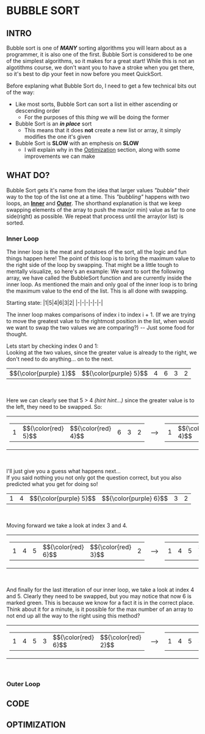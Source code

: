 <!-- this .md is a nightmare... hope someone finds it helpful :) (they better)-->
# **BUBBLE SORT**
  ## **INTRO**
  Bubble sort is one of ***MANY*** sorting algorithms you will learn about as a programmer, it is also one of the first. Bubble Sort is considered to be one of the simplest algorithms, so it makes for a great start! While this is not an algotithms course, we don't want you to have a stroke when you get there, so it's best to dip your feet in now before you meet QuickSort.

Before explaning what Bubble Sort do, I need to get a few technical bits out of the way:
- Like most sorts, Bubble Sort can sort a list in either ascending or descending order
  - For the purposes of this _thing_ we will be doing the former
- Bubble Sort is an ***in place*** sort
  - This means that it does **not** create a new list or array, it simply modifies the one it's given
- Bubble Sort is **SLOW** with an emphesis on **SLOW**
  - I will explain why in the [Optimization](#OPTIMIZATION) section, along with some improvements we can make
    
## **WHAT DO?**
Bubble Sort gets it's name from the idea that larger values _"bubble"_ their way to the top of the list one at a time. This _"bubbling"_ happens with two loops, an [**Inner**](#Inner-Loop) and [**Outer**](#Outer-Loop). The shorthand explanation is that we keep swapping elements of the array to push the max(or min) value as far to one side(right) as possible. We repeat that process until the array(or list) is sorted.
  ### **Inner Loop**
  The inner loop is the meat and potatoes of the sort, all the logic and fun things happen here! The point of this loop is to bring the maximum value to the right side of the loop by swapping. That might be a little tough to mentally visualize, so here's an example:
  We want to sort the following array, we have called the BubbleSort function and are currently inside the inner loop. As mentioned the main and only goal of the inner loop is to bring the maximum value to the end of the list. This is all done with swapping.

  Starting state:
  |1|5|4|6|3|2|
  |-|-|-|-|-|-|
  </br>

  The inner loop makes comparisons of index i to index i + 1. (If we are trying to move the greatest value to the rightmost position in the list, when would we want to swap the two values we are comparing?) -- Just some food for thought.</br>

  Lets start by checking index 0 and 1:</br>
  Looking at the two values, since the greater value is already to the right, we don't need to do anything... on to the next.
  <!-- Pain -->
  <table><tr>
      <td>$${\color{purple} 1}$$</td>
      <td>$${\color{purple} 5}$$</td>
      <td>4</td>
      <td>6</td>
      <td>3</td>
      <td>2</td>
    </tr></table></br>
  
  Here we can clearly see that 5 > 4 _(hint hint...)_ since the greater value is to the left, they need to be swapped. So:
<!-- wow I didn't think it could get worse! -->
<table><tr><td><table><tr>
      <td>1</td>
      <td>$${\color{red} 5}$$</td>
      <td>$${\color{red} 4}$$</td>
      <td>6</td>
      <td>3</td>
      <td>2</td>
    </tr></table></td>
  <td>--></td>
  <td><table><tr>
      <td>1</td>
      <td>$${\color{purple} 4}$$</td>
      <td>$${\color{purple} 5}$$</td>
      <td>6</td>
      <td>3</td>
      <td>2</td>
    </tr></table></td></tr></table></br>

I'll just give you a guess what happens next...</br>
If you said nothing you not only got the question correct, but you also predicted what you get for doing so!
<table><tr>
      <td>1</td>
      <td>4</td>
      <td>$${\color{purple} 5}$$</td>
      <td>$${\color{purple} 6}$$</td>
      <td>3</td>
      <td>2</td>
    </tr></table></br>

Moving forward we take a look at index 3 and 4.
<table><tr><td><table><tr>
      <td>1</td>
      <td>4</td>
      <td>5</td>
      <td>$${\color{red} 6}$$</td>
      <td>$${\color{red} 3}$$</td>
      <td>2</td>
    </tr></table></td>

<td>--></td>  

  <td><table><tr>
      <td>1</td>
      <td>4</td>
      <td>5</td>
      <td>$${\color{purple} 3}$$</td>
      <td>$${\color{purple} 6}$$</td>
      <td>2</td>
    </tr></table></td></tr></table></br>

And finally for the last itteration of our inner loop, we take a look at index 4 and 5. Clearly they need to be swapped, but you may notice that now 6 is marked green. This is because we know for a fact it is in the correct place. Think about it for a minute, is it possible for the max number of an array to not end up all the way to the right using this method?
<table><tr><td><table><tr>
      <td>1</td>
      <td>4</td>
      <td>5</td>
      <td>3</td>
      <td>$${\color{red} 6}$$</td>
      <td>$${\color{red} 2}$$</td>
    </tr></table></td>

<td>--></td>  

  <td><table><tr>
      <td>1</td>
      <td>4</td>
      <td>5</td>
      <td>3</td>
      <td>$${\color{purple} 2}$$</td>
      <td>$${\color{green} 6}$$</td>
    </tr></table></td></tr></table></br>


### **Outer Loop**

## **CODE**
## **OPTIMIZATION**
